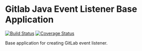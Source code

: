 # Gitlab Java Event Listener Base Application

[![Build Status](https://travis-ci.org/tunguski/kosher.svg?branch=master)](https://travis-ci.org/tunguski/kosher) 
[![Coverage Status](https://coveralls.io/repos/tunguski/kosher/badge.png?branch=master)](https://coveralls.io/r/tunguski/kosher?branch=master)

Base application for creating GitLab event listener.

